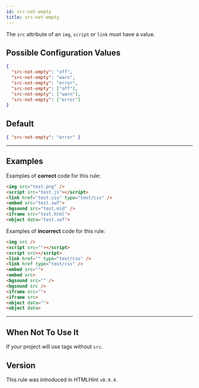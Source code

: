 ```yaml
---
id: src-not-empty
title: src-not-empty
---
```


The `src` attribute of an `img`, `script` or `link` must have a value.

## Possible Configuration Values

```json
{
  "src-not-empty": "off",
  "src-not-empty": "warn",
  "src-not-empty": "error",
  "src-not-empty": ["off"],
  "src-not-empty": ["warn"],
  "src-not-empty": ["error"]
}
```

## Default

```json
{ "src-not-empty": "error" }
```

---

## Examples

Examples of **correct** code for this rule:

<!-- prettier-ignore -->
```html
<img src="test.png" />
<script src="test.js"></script>
<link href="test.css" type="text/css" />
<embed src="test.swf">
<bgsound src="test.mid" />
<iframe src="test.html">
<object data="test.swf">
```

Examples of **incorrect** code for this rule:

<!-- prettier-ignore -->
```html
<img src />
<script src=""></script>
<script src></script>
<link href="" type="text/css" />
<link href type="text/css" />
<embed src="">
<embed src>
<bgsound src="" />
<bgsound src />
<iframe src="">
<iframe src>
<object data="">
<object data>
```

---

## When Not To Use It

If your project will use tags without `src`.

## Version

This rule was introduced in HTMLHint `v0.9.4`.
